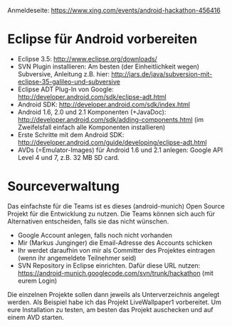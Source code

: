Anmeldeseite: https://www.xing.com/events/android-hackathon-456416

# Eclipse für Android vorbereiten #

  * Eclipse 3.5: http://www.eclipse.org/downloads/
  * SVN Plugin installieren: Am besten (der Einheitlichkeit wegen) Subversive, Anleitung z.B. hier: http://jars.de/java/subversion-mit-eclipse-35-galileo-und-subversive
  * Eclipse ADT Plug-In von Google: http://developer.android.com/sdk/eclipse-adt.html
  * Android SDK: http://developer.android.com/sdk/index.html
  * Android 1.6, 2.0 und 2.1 Komponenten (+JavaDoc): http://developer.android.com/sdk/adding-components.html (im Zweifelsfall einfach alle Komponenten installieren)
  * Erste Schritte mit dem Android SDK: http://developer.android.com/guide/developing/eclipse-adt.html
  * AVDs (=Emulator-Images) für Android 1.6 und 2.1 anlegen: Google API Level 4 und 7, z.B. 32 MB SD card.

# Sourceverwaltung #
Das einfachste für die Teams ist es dieses (android-munich) Open Source Projekt für die Entwicklung zu nutzen. Die Teams können sich auch für Alternativen entscheiden, falls sie das nicht wünschen.

  * Google Account anlegen, falls noch nicht vorhanden
  * Mir (Markus Junginger) die Email-Adresse des Accounts schicken
  * Ihr werdet daraufhin von mir als Committer des Projektes eintragen (wenn ihr angemeldete Teilnehmer seid)
  * SVN Repository in Eclipse einrichten. Dafür diese URL nutzen: https://android-munich.googlecode.com/svn/trunk/hackathon (mit eurem Login)

Die einzelnen Projekte sollen dann jeweils als Unterverzeichnis angelegt werden. Als Beispiel habe ich das Projekt LiveWallpaper1 vorbereitet. Um eure Installation zu testen, am besten das Projekt auschecken und auf einem AVD starten.